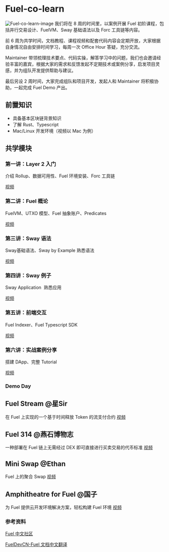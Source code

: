 # Fuel-co-learn
![Fuel-co-learn-image](./image/Fuel-co-learn.jpg)
我们将在 8 周的时间里，以案例开展 Fuel 初阶课程，包括并行交易设计、FuelVM、Sway 基础语法以及 Forc 工具链等内容。

前 6 周为共学时间，文档教程、课程视频和配套代码内容会定期开放，大家根据自身情况自由安排时间学习，每周一次 Office Hour 答疑，充分交流。

Maintainer 带领梳理技术要点、代码实操，解答学习中的问题，我们也会邀请经验丰富的嘉宾，根据大家的需求和反馈发起不定期技术或案例分享，启发项目灵感，并为组队开发提供帮助与建议。

最后另设 2 周时间，大家完成组队和项目开发，发起人和 Maintainer 将积极协助，一起完成 Fuel Demo 产出。

## 前置知识
- 具备基本区块链背景知识
- 了解 Rust、Typescript
- Mac/Linux 开发环境（视频以 Mac 为例）

## 共学模块
### 第一讲：Layer 2 入门
介绍 Rollup、数据可用性、Fuel 环境安装、Forc 工具链

[视频](https://youtu.be/s4D-ywBDBgE)

### 第二讲：Fuel 概论
FuelVM、UTXO 模型、Fuel 抽象账户、Predicates

[视频](https://youtu.be/C-G27ouleaA)

### 第三讲：Sway 语法
Sway基础语法、Sway by Example 熟悉语法

[视频](https://youtu.be/Wl9SnVD0u5I)

### 第四讲：Sway 例子
Sway Application  熟悉应用

[视频](https://youtu.be/EFh1-CLbfsI?si=04s0Nt8grzHiEkxo)

### 第五讲：前端交互
Fuel Indexer、Fuel Typescript SDK

[视频](https://youtu.be/UWjVCbQH5rI?si=dhFd6lgOcsNt1gfk)

### 第六讲：实战案例分享
搭建 DApp、完整 Tutorial

[视频](https://youtu.be/NYeLe1xczdg?si=SzMH0T2OYd_6_gCv)


### Demo Day
## Fuel Stream @星Sir
在 Fuel 上实现的一个基于时间释放 Token 的流支付合约
[视频](https://youtu.be/DTIsfdN8SbY?si=RZxUPpvEXGTSmbQk)

## Fuel 314 @燕石博物志
一种部署在 Fuel 链上无需经过 DEX 即可直接进行买卖交易的代币标准
[视频](https://youtu.be/-vHAiGQwUMQ?si=O1BZx8TSikULS_qf)

## Mini Swap @Ethan
Fuel 上的聚合 Swap
[视频](https://youtu.be/FrmpNbBb1cs?si=xixOqHLcUQKFYXI4)

## Amphitheatre for Fuel @国子
为 Fuel 提供云开发环境解决方案，轻松构建 Fuel 环境
[视频](https://youtu.be/k7Sq8tzocRE?si=JutSfV6D3HGYKG0_)

### 参考资料

[Fuel 中文社区](https://fuelup.cc/)

[FuelDevCN-Fuel 文档中文翻译](https://docs.fueldev.xyz/docs/)
